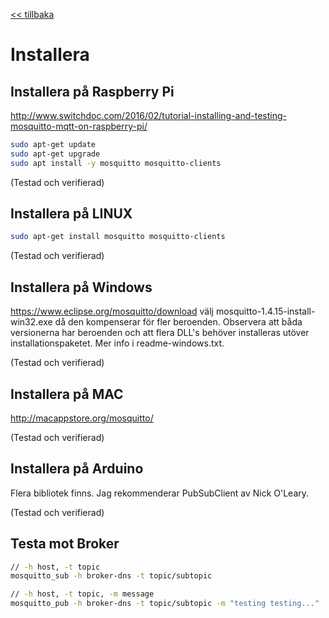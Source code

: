 <a href="README.md"><< tillbaka</a>

# Installera

## Installera på Raspberry Pi
http://www.switchdoc.com/2016/02/tutorial-installing-and-testing-mosquitto-mqtt-on-raspberry-pi/

```bash
sudo apt-get update
sudo apt-get upgrade
sudo apt install -y mosquitto mosquitto-clients
```

(Testad och verifierad)

## Installera på LINUX
```bash
sudo apt-get install mosquitto mosquitto-clients
```

(Testad och verifierad)

## Installera på Windows
https://www.eclipse.org/mosquitto/download
välj mosquitto-1.4.15-install-win32.exe då den kompenserar för fler beroenden.
Observera att båda versionerna har beroenden och att flera DLL's behöver installeras utöver installationspaketet. Mer info i readme-windows.txt.

(Testad och verifierad)

## Installera på MAC
http://macappstore.org/mosquitto/

(Testad och verifierad)

## Installera på Arduino
Flera bibliotek finns. Jag rekommenderar PubSubClient av Nick O'Leary.

(Testad och verifierad)

## Testa mot Broker
```bash
// -h host, -t topic
mosquitto_sub -h broker-dns -t topic/subtopic

// -h host, -t topic, -m message
mosquitto_pub -h broker-dns -t topic/subtopic -m "testing testing..."
```
